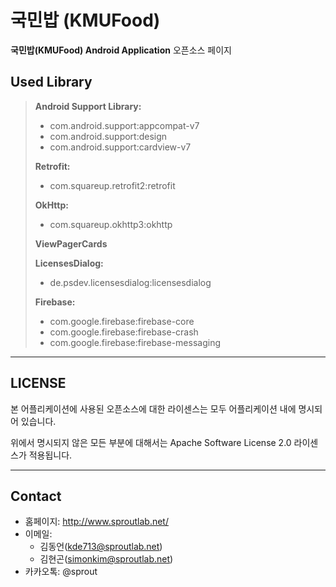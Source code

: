 국민밥 (KMUFood)
===================


**국민밥(KMUFood) Android Application** 오픈소스 페이지



Used Library
-------------

> **Android Support Library:**
> 
> - com.android.support:appcompat-v7
> - com.android.support:design
> - com.android.support:cardview-v7
> 
> **Retrofit:**
> 
> - com.squareup.retrofit2:retrofit
>
> **OkHttp:**
>
> - com.squareup.okhttp3:okhttp
>
> **ViewPagerCards**
>
> **LicensesDialog:**
>
> - de.psdev.licensesdialog:licensesdialog
>
> **Firebase:**
>
> - com.google.firebase:firebase-core
> - com.google.firebase:firebase-crash
> - com.google.firebase:firebase-messaging




----------


LICENSE
-------------------

본 어플리케이션에 사용된 오픈소스에 대한 라이센스는 모두 어플리케이션 내에 명시되어 있습니다.

위에서 명시되지 않은 모든 부분에 대해서는 Apache Software License 2.0 라이센스가 적용됩니다.

----------


Contact
-------------

+ 홈페이지: http://www.sproutlab.net/
+ 이메일:
	+ 김동언(kde713@sproutlab.net)
	+ 김현곤(simonkim@sproutlab.net)
+ 카카오톡: @sprout
